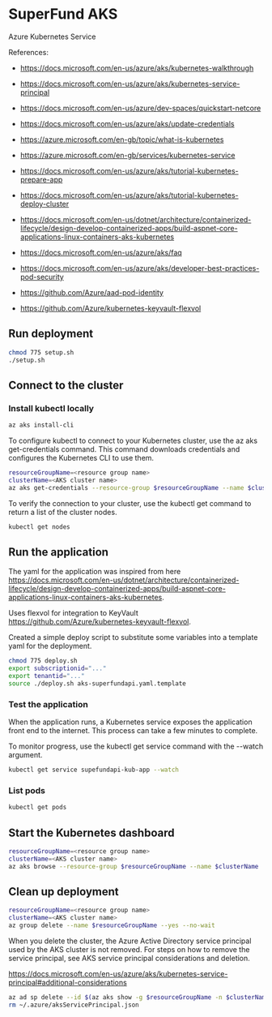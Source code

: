 # SuperFund AKS

Azure Kubernetes Service

References:

* <https://docs.microsoft.com/en-us/azure/aks/kubernetes-walkthrough>
* <https://docs.microsoft.com/en-us/azure/aks/kubernetes-service-principal>
* <https://docs.microsoft.com/en-us/azure/dev-spaces/quickstart-netcore>
* <https://docs.microsoft.com/en-us/azure/aks/update-credentials>
* <https://azure.microsoft.com/en-gb/topic/what-is-kubernetes>
* <https://azure.microsoft.com/en-gb/services/kubernetes-service>
* <https://docs.microsoft.com/en-us/azure/aks/tutorial-kubernetes-prepare-app>

* <https://docs.microsoft.com/en-us/azure/aks/tutorial-kubernetes-deploy-cluster>
* <https://docs.microsoft.com/en-us/dotnet/architecture/containerized-lifecycle/design-develop-containerized-apps/build-aspnet-core-applications-linux-containers-aks-kubernetes>

* <https://docs.microsoft.com/en-us/azure/aks/faq>
* <https://docs.microsoft.com/en-us/azure/aks/developer-best-practices-pod-security>
* <https://github.com/Azure/aad-pod-identity>
* <https://github.com/Azure/kubernetes-keyvault-flexvol>

## Run deployment

```sh
chmod 775 setup.sh
./setup.sh
```

## Connect to the cluster

### Install kubectl locally

```sh
az aks install-cli
```

To configure kubectl to connect to your Kubernetes cluster, use the az aks get-credentials command. This command downloads credentials and configures the Kubernetes CLI to use them.

```sh
resourceGroupName=<resource group name>
clusterName=<AKS cluster name>
az aks get-credentials --resource-group $resourceGroupName --name $clusterName
```

To verify the connection to your cluster, use the kubectl get command to return a list of the cluster nodes.

```sh
kubectl get nodes
```

## Run the application

The yaml for the application was inspired from here <https://docs.microsoft.com/en-us/dotnet/architecture/containerized-lifecycle/design-develop-containerized-apps/build-aspnet-core-applications-linux-containers-aks-kubernetes>.

Uses flexvol for integration to KeyVault <https://github.com/Azure/kubernetes-keyvault-flexvol>.

Created a simple deploy script to substitute some variables into a template yaml for the deployment.

```sh
chmod 775 deploy.sh
export subscriptionid="..."
export tenantid="..."
source ./deploy.sh aks-superfundapi.yaml.template
```

### Test the application

When the application runs, a Kubernetes service exposes the application front end to the internet. This process can take a few minutes to complete.

To monitor progress, use the kubectl get service command with the --watch argument.

```sh
kubectl get service supefundapi-kub-app --watch
```

### List pods

```sh
kubectl get pods
```

## Start the Kubernetes dashboard

```sh
resourceGroupName=<resource group name>
clusterName=<AKS cluster name>
az aks browse --resource-group $resourceGroupName --name $clusterName
```

## Clean up deployment

```sh
resourceGroupName=<resource group name>
clusterName=<AKS cluster name>
az group delete --name $resourceGroupName --yes --no-wait
```

When you delete the cluster, the Azure Active Directory service principal used by the AKS cluster is not removed. For steps on how to remove the service principal, see AKS service principal considerations and deletion.

<https://docs.microsoft.com/en-us/azure/aks/kubernetes-service-principal#additional-considerations>

```sh
az ad sp delete --id $(az aks show -g $resourceGroupName -n $clusterName --query servicePrincipalProfile.clientId -o tsv)
rm ~/.azure/aksServicePrincipal.json
```

